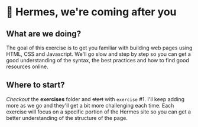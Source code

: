 # 🐴 Hermes, we're coming after you

## What are we doing?
The goal of this exercise is to get you familiar with building web pages using HTML, CSS and Javascript.
We'll go slow and step by step so you can get a good understanding of the syntax, the best practices and how to find good resources online.

## Where to start?
_Checkout_ the **exercises** folder and ~~start~~ with `exercise` #1. I'll keep adding more as we go and they'll get a bit more challenging each time. Each exercise will focus on a specific portion of the Hermes site so you can get a better understanding of the structure of the page.
